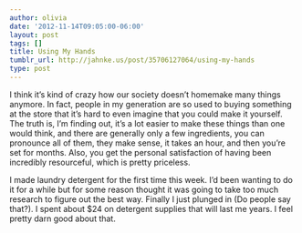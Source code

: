 ```yaml
---
author: olivia
date: '2012-11-14T09:05:00-06:00'
layout: post
tags: []
title: Using My Hands
tumblr_url: http://jahnke.us/post/35706127064/using-my-hands
type: post
---
```


I think it’s kind of crazy how our society doesn’t homemake many things anymore. In fact, people in my generation are so used to buying something at the store that it’s hard to even imagine that you could make it yourself. The truth is, I’m finding out, it’s a lot easier to make these things than one would think, and there are generally only a few ingredients, you can pronounce all of them, they make sense, it takes an hour, and then you’re set for months. Also, you get the personal satisfaction of having been incredibly resourceful, which is pretty priceless.

I made laundry detergent for the first time this week. I’d been wanting to do it for a while but for some reason thought it was going to take too much research to figure out the best way. Finally I just plunged in (Do people say that?). I spent about $24 on detergent supplies that will last me years. I feel pretty darn good about that. 
